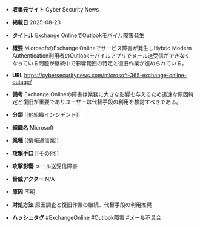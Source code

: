 - **収集元サイト**
Cyber Security News

- **掲載日**
2025-08-23

- **タイトル**
Exchange OnlineでOutlookモバイル障害発生

- **概要**
MicrosoftのExchange Onlineでサービス障害が発生しHybrid Modern Authentication利用者のOutlookモバイルアプリでメール送受信ができなくなっている問題が継続中で影響範囲の特定と復旧作業が進められている。

- **URL**
https://cybersecuritynews.com/microsoft-365-exchange-online-outage/

- **備考**
Exchange Onlineの障害は業務に大きな影響を与えるため迅速な原因特定と復旧が重要でありユーザーは代替手段の利用を検討すべきである。

- **分類**
[[他組織インシデント]]

- **組織名**
Microsoft

- **業種**
[[情報通信業]]

- **攻撃手口**
[[その他]]

- **攻撃影響**
メール送受信障害

- **脅威アクター**
N/A

- **原因**
不明

- **対処方法**
原因調査と復旧作業の継続、代替手段の利用推奨

- **ハッシュタグ**
#ExchangeOnline #Outlook障害 #メール不具合
